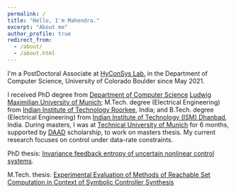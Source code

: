 ```yaml
---
permalink: /
title: "Hello, I'm Mahendra."
excerpt: "About me"
author_profile: true
redirect_from: 
  - /about/
  - /about.html
---
```


I'm a PostDoctoral Associate at [HyConSys Lab.](https://www.hyconsys.com/members/mahendra/) in the Department of Computer Science, University of Colorado Boulder since May 2021. 

I received PhD degree from [Department of Computer Science](https://www.ifi.uni-muenchen.de/index.html) [Ludwig Maximilian University of Munich](https://www.lmu.de/en/index.html); M.Tech. degree (Electrical Engineering) from [Indian Institute of Technology Roorkee](https://www.iitr.ac.in/), India; and B.Tech. degree (Electrical Engineering) from [Indian Institute of Technology (ISM) Dhanbad](https://www.iitism.ac.in/iitismnew/), India. During masters, I was at [Technical University of Munich](https://www.tum.de/en/) for 6 months, supported by [DAAD](https://www.daad.de/en/) scholarship, to work on masters thesis. My current research focuses on control under data-rate constraints. 

PhD thesis: [Invariance feedback entropy of uncertain nonlinear control systems](https://edoc.ub.uni-muenchen.de/28710/1/Tomar_Mahendra_Singh.pdf).

M.Tech. thesis: [Experimental Evaluation of Methods of Reachable Set Computation in Context of Symbolic Controller Synthesis](http://mahendrasinghtomar.github.io/files/MTech_thesis_MahendraSinghTomar.pdf)